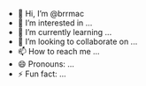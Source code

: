 - 👋 Hi, I’m @brrmac
- 👀 I’m interested in ...
- 🌱 I’m currently learning ...
- 💞️ I’m looking to collaborate on ...
- 📫 How to reach me ...
- 😄 Pronouns: ...
- ⚡ Fun fact: ...

<!---
brrmac/brrmac is a ✨ special ✨ repository because its `README.md` (this file) appears on your GitHub profile.
You can click the Preview link to take a look at your changes.
--->
